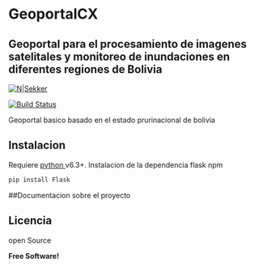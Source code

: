 # GeoportalCX
## Geoportal para el procesamiento de imagenes satelitales y monitoreo de inundaciones en diferentes regiones de Bolivia

[![N|Sekker](https://cldup.com/dTxpPi9lDf.thumb.png)](https://flask.palletsprojects.com/en/2.0.x/)

[![Build Status](https://travis-ci.org/joemccann/dillinger.svg?branch=master)](https://travis-ci.org/joemccann/dillinger)

Geoportal basico basado en el estado prurinacional de bolivia

## Instalacion

Requiere  [python ](https://www.python.org/downloads/) v6.3+.
Instalacion de la dependencia flask npm

```sh
pip install Flask
```
##Documentacion sobre el proyecto

## Licencia

open Source

**Free Software!**

